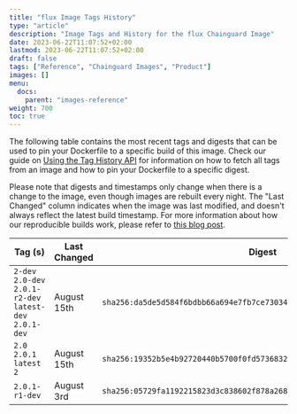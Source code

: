 ```yaml
---
title: "flux Image Tags History"
type: "article"
description: "Image Tags and History for the flux Chainguard Image"
date: 2023-06-22T11:07:52+02:00
lastmod: 2023-06-22T11:07:52+02:00
draft: false
tags: ["Reference", "Chainguard Images", "Product"]
images: []
menu:
  docs:
    parent: "images-reference"
weight: 700
toc: true
---
```


The following table contains the most recent tags and digests that can be used to pin your Dockerfile to a specific build of this image. Check our guide on [Using the Tag History API](/chainguard/chainguard-images/using-the-tag-history-api/) for information on how to fetch all tags from an image and how to pin your Dockerfile to a specific digest.

Please note that digests and timestamps only change when there is a change to the image, even though images are rebuilt every night. The "Last Changed" column indicates when the image was last modified, and doesn't always reflect the latest build timestamp. For more information about how our reproducible builds work, please refer to [this blog post](https://www.chainguard.dev/unchained/reproducing-chainguards-reproducible-image-builds).

| Tag (s)                                                    | Last Changed | Digest                                                                    |
|------------------------------------------------------------|--------------|---------------------------------------------------------------------------|
|  `2-dev` `2.0-dev` `2.0.1-r2-dev` `latest-dev` `2.0.1-dev` | August 15th  | `sha256:da5de5d584f6bdbb66a694e7fb7ce7303424b72fbe004770e88c0beec067b536` |
|  `2.0` `2.0.1` `latest` `2`                                | August 15th  | `sha256:19352b5e4b92720440b5700f0fd57368323cd7456450181d56bed0f7c7d31450` |
|  `2.0.1-r1-dev`                                            | August 3rd   | `sha256:05729fa1192215823d3c838602f878a26881185b97eb7a010c14c28f55f0d093` |

